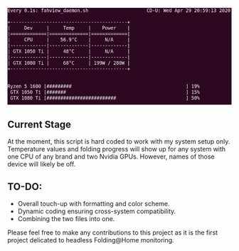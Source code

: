 ![FAHView Screenshot](./src/FAHView_screenshot.gif)

## Current Stage
At the moment, this script is hard coded to work with my system setup only. Temperature values and folding progress will show up for any system with one CPU of any brand and two Nvidia GPUs. However, names of those device will likely be off.


## TO-DO:
* Overall touch-up with formatting and color scheme.
* Dynamic coding ensuring cross-system compatibility.
* Combining the two files into one.

Please feel free to make any contributions to this project as it is the first project delicated to headless Folding@Home monitoring.
